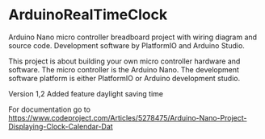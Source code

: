 # ArduinoRealTimeClock

Arduino Nano micro controller breadboard project with wiring diagram and source code. Development software by PlatformIO and Arduino Studio.

This project is about building your own micro controller hardware and software. The micro controller is the Arduino Nano. The development software platform is either PlatformIO or Arduino development studio.

Version 1,2 Added feature daylight saving time

For documentation go to https://www.codeproject.com/Articles/5278475/Arduino-Nano-Project-Displaying-Clock-Calendar-Dat
